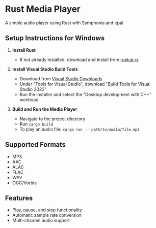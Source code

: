 # Rust Media Player

A simple audio player using Rust with Symphonia and cpal.

## Setup Instructions for Windows

1. **Install Rust**
   - If not already installed, download and install from [rustup.rs](https://rustup.rs/)

2. **Install Visual Studio Build Tools**
   - Download from [Visual Studio Downloads](https://visualstudio.microsoft.com/downloads/)
   - Under "Tools for Visual Studio", download "Build Tools for Visual Studio 2022"
   - Run the installer and select the "Desktop development with C++" workload

3. **Build and Run the Media Player**
   - Navigate to the project directory
   - Run `cargo build`
   - To play an audio file: `cargo run -- path/to/audio/file.mp3`

## Supported Formats

- MP3
- AAC
- ALAC
- FLAC
- WAV
- OGG/Vorbis

## Features

- Play, pause, and stop functionality
- Automatic sample rate conversion
- Multi-channel audio support
